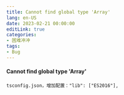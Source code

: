 ```yaml
---
title: Cannot find global type 'Array' 
lang: en-US
date: 2023-02-21 00:00:00
editLink: true
categories: 
- 困难冲冲
tags: 
- Bug
---
```


#### Cannot find global type 'Array' 

`tsconfig.json，增加配置："lib": ["ES2016"],`
